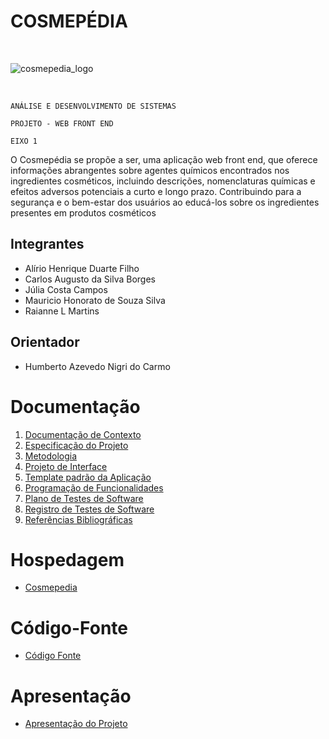 # COSMEPÉDIA

<br>

![cosmepedia_logo](https://github.com/ICEI-PUC-Minas-PMV-ADS/pmv-ads-2024-1-e1-proj-web-t10-pmv-ads-2024-1-e1-proj-web-cosmepedia/assets/164577121/4683595a-34f2-47e3-9ede-f5377e59a02a)

<br>

`ANÁLISE E DESENVOLVIMENTO DE SISTEMAS`

`PROJETO - WEB FRONT END `

`EIXO 1`

O Cosmepédia se propõe a ser, uma aplicação web front end, que oferece informações abrangentes sobre agentes químicos encontrados nos ingredientes cosméticos,
incluindo descrições, nomenclaturas químicas e efeitos adversos potenciais a curto e longo prazo. Contribuindo para a segurança e o bem-estar dos usuários ao 
educá-los sobre os ingredientes presentes em produtos cosméticos

## Integrantes

* Alírio Henrique Duarte Filho
* Carlos Augusto da Silva Borges
* Júlia Costa Campos
* Mauricio Honorato de Souza Silva
* Raianne L Martins

## Orientador

* Humberto Azevedo Nigri do Carmo

# Documentação

<ol>
<li><a href="documentos/01-Documentação de Contexto.md"> Documentação de Contexto</a></li>
<li><a href="documentos/02-Especificação do Projeto.md"> Especificação do Projeto</a></li>
<li><a href="documentos/03-Metodologia.md"> Metodologia</a></li>
<li><a href="documentos/04-Projeto de Interface.md"> Projeto de Interface</a></li>
<li><a href="documentos/05-Template padrão da Aplicação.md"> Template padrão da Aplicação</a></li>
<li><a href="documentos/06-Programação de Funcionalidades.md"> Programação de Funcionalidades</a></li>
<li><a href="documentos/07-Plano de Testes de Software.md"> Plano de Testes de Software</a></li>
<li><a href="documentos/08-Registro de Testes de Software.md"> Registro de Testes de Software</a></li>
<li><a href="documentos/09-Referências%20Bibliográficas.md"> Referências Bibliográficas</a></li>
</ol>

# Hospedagem

* <a href="https://icei-puc-minas-pmv-ads.github.io/pmv-ads-2024-1-e1-proj-web-t10-pmv-ads-2024-1-e1-proj-web-cosmepedia/">Cosmepedia</a> 

# Código-Fonte

* <a href="codigo-fonte/README.md">Código Fonte</a>

# Apresentação

* <a href="apresentacao/README.md">Apresentação do Projeto</a>
